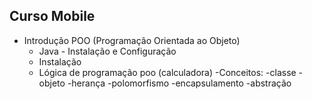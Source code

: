 ## Curso Mobile

- Introdução POO (Programação Orientada ao Objeto)
    - Java - Instalação e Configuração
    - Instalação
    - Lógica de programação poo
    (calculadora)
    -Conceitos:
        -classe
        -objeto
        -herança
        -polomorfismo
        -encapsulamento
        -abstração

